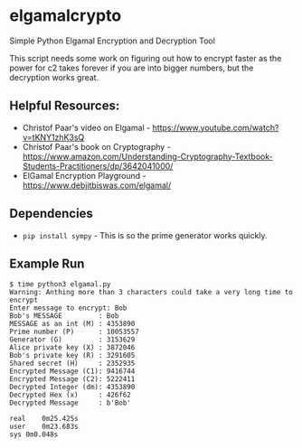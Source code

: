 # elgamalcrypto
Simple Python Elgamal Encryption and Decryption Tool

This script needs some work on figuring out how to encrypt faster as the power for c2 takes forever if you are into bigger numbers, but the decryption works great.

## Helpful Resources:
- Christof Paar's video on Elgamal - https://www.youtube.com/watch?v=tKNY1zhK3sQ
- Christof Paar's book on Cryptography - https://www.amazon.com/Understanding-Cryptography-Textbook-Students-Practitioners/dp/3642041000/
- ElGamal Encryption Playground - https://www.debjitbiswas.com/elgamal/

## Dependencies

- `pip install sympy` - This is so the prime generator works quickly.

## Example Run

```
$ time python3 elgamal.py
Warning: Anthing more than 3 characters could take a very long time to encrypt
Enter message to encrypt: Bob
Bob's MESSAGE         : Bob
MESSAGE as an int (M) : 4353890
Prime number (P)      : 10053557
Generator (G)         : 3153629
Alice private key (X) : 3872046
Bob's private key (R) : 3291605
Shared secret (H)     : 2352935
Encrypted Message (C1): 9416744
Encrypted Message (C2): 5222411
Decrypted Integer (dm): 4353890
Decrypted Hex (x)     : 426f62
Decrypted Message     : b'Bob'

real	0m25.425s
user	0m23.683s
sys	0m0.048s
```
